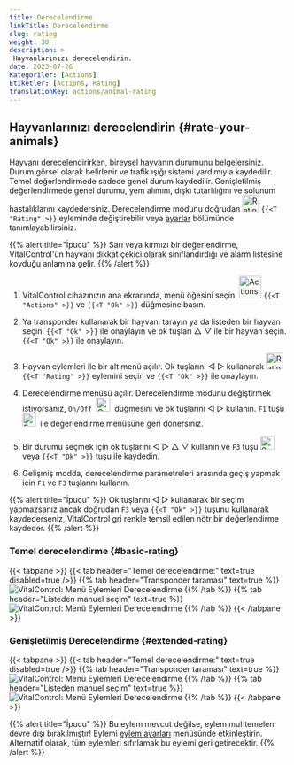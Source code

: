 ```yaml
---
title: Derecelendirme
linkTitle: Derecelendirme
slug: rating
weight: 30
description: >
 Hayvanlarınızı derecelendirin.
date: 2023-07-26
Kategoriler: [Actions]
Etiketler: [Actions, Rating]
translationKey: actions/animal-rating
---
```


## Hayvanlarınızı derecelendirin {#rate-your-animals}

Hayvanı derecelendirirken, bireysel hayvanın durumunu belgelersiniz. Durum görsel olarak belirlenir ve trafik ışığı sistemi yardımıyla kaydedilir. Temel değerlendirmede sadece genel durum kaydedilir. Genişletilmiş değerlendirmede genel durumu, yem alımını, dışkı tutarlılığını ve solunum hastalıklarını kaydedersiniz. Derecelendirme modunu doğrudan <img src="/icons/actions/rating.svg" width="30" align="bottom" alt="Rating" /> `{{<T "Rating" >}}` eyleminde değiştirebilir veya [ayarlar](../../settings/data-acquisition/#mode-of-animal-rating) bölümünde tanımlayabilirsiniz.

{{% alert title="İpucu" %}}
Sarı veya kırmızı bir değerlendirme, VitalControl'ün hayvanı dikkat çekici olarak sınıflandırdığı ve alarm listesine koyduğu anlamına gelir.
{{% /alert %}}

1. VitalControl cihazınızın ana ekranında, menü öğesini seçin &nbsp;<img src="/icons/actions.svg" width="40" align="bottom" alt="Actions" /> `{{<T "Actions" >}}` ve `{{<T "Ok" >}}` düğmesine basın.

2. Ya transponder kullanarak bir hayvanı tarayın ya da listeden bir hayvan seçin. `{{<T "Ok" >}}` ile onaylayın ve ok tuşları △ ▽ ile bir hayvan seçin. `{{<T "Ok" >}}` ile onaylayın.

3. Hayvan eylemleri ile bir alt menü açılır. Ok tuşlarını ◁ ▷ kullanarak <img src="/icons/actions/rating.svg" width="30" align="bottom" alt="Rating" /> `{{<T "Rating" >}}` eylemini seçin ve `{{<T "Ok" >}}` ile onaylayın.

4. Derecelendirme menüsü açılır. Derecelendirme modunu değiştirmek istiyorsanız, `On/Off` &nbsp;<img src="/icons/gear.svg" width="25" align="bottom" alt="Chain-of-actions" />&nbsp; düğmesini ve ok tuşlarını ◁ ▷ kullanın. `F1` tuşu <img src="/icons/footer/exit.svg" width="24" align="bottom" alt="Back" />&nbsp; ile değerlendirme menüsüne geri dönersiniz.

5. Bir durumu seçmek için ok tuşlarını ◁ ▷ △ ▽ kullanın ve `F3` tuşu <img src="/icons/footer/save.svg" width="25" align="bottom" alt="Save" /> veya `{{<T "Ok" >}}` tuşu ile kaydedin.

6. Gelişmiş modda, derecelendirme parametreleri arasında geçiş yapmak için `F1` ve `F3` tuşlarını kullanın.

{{% alert title="İpucu" %}}
Ok tuşlarını ◁ ▷ kullanarak bir seçim yapmazsanız ancak doğrudan `F3` veya `{{<T "Ok" >}}` tuşunu kullanarak kaydederseniz, VitalControl gri renkle temsil edilen nötr bir değerlendirme kaydeder.
{{% /alert %}}

### Temel derecelendirme {#basic-rating}

{{< tabpane >}}
{{< tab header="Temel derecelendirme:" text=true disabled=true />}}
{{% tab header="Transponder taraması" text=true %}}
![VitalControl: Menü Eylemleri Derecelendirme](../images/basicrating-scan.png "Temel derecelendirme")
{{% /tab %}}
{{% tab header="Listeden manuel seçim" text=true %}}
![VitalControl: Menü Eylemleri Derecelendirme](../images/basicrating.png "Temel derecelendirme")
{{% /tab %}}
{{< /tabpane >}}

### Genişletilmiş Derecelendirme {#extended-rating}

{{< tabpane >}}
{{< tab header="Temel derecelendirme:" text=true disabled=true />}}
{{% tab header="Transponder taraması" text=true %}}
![VitalControl: Menü Eylemleri Derecelendirme](../images/extendedrating-scan.png "Genişletilmiş derecelendirme")
{{% /tab %}}
{{% tab header="Listeden manuel seçim" text=true %}}
![VitalControl: Menü Eylemleri Derecelendirme](../images/extendedrating.png "Genişletilmiş derecelendirme")
{{% /tab %}}
{{< /tabpane >}}

{{% alert title="İpucu" %}}
Bu eylem mevcut değilse, eylem muhtemelen devre dışı bırakılmıştır! Eylemi [eylem ayarları](../setting/) menüsünde etkinleştirin. Alternatif olarak, tüm eylemleri sıfırlamak bu eylemi geri getirecektir.
{{% /alert %}}
